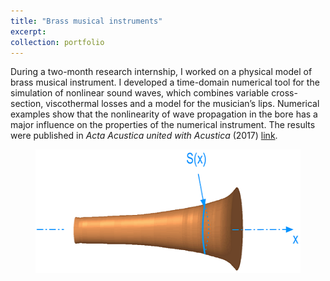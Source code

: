 ```yaml
---
title: "Brass musical instruments"
excerpt: 
collection: portfolio
---
```


During a two-month research internship, I worked on a physical model of brass musical instrument. I developed a time-domain numerical tool for the simulation of nonlinear sound waves, which combines variable cross-section, viscothermal losses and a model for the musician’s lips. Numerical examples show that the nonlinearity of wave propagation in the bore has a major influence on the properties of the numerical instrument. The results were published in <i>Acta Acustica united with Acustica</i> (2017) [link](/publication/2017-01-01-aaua).

<figure>
    <img src='/images/Pavillon.png' width="476" height="198">
</figure>